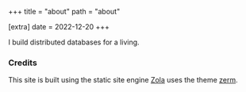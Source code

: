 +++
title = "about"
path = "about"

[extra]
date = 2022-12-20
+++

I build distributed databases for a living.  

### Credits
This site is built using the static site engine [Zola](https://www.getzola.org/) uses the theme [zerm](https://github.com/ejmg/zerm).
